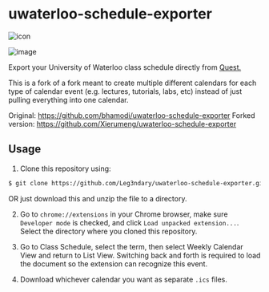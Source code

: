 # uwaterloo-schedule-exporter

![icon](https://cloud.githubusercontent.com/assets/7663987/9626057/a1ad3ef8-510f-11e5-9f85-4b16138bdffe.png)

![image](https://i.imgur.com/R4tPWAf.png)

Export your University of Waterloo class schedule directly from [Quest.](https://uwaterloo.ca/quest/)

This is a fork of a fork meant to create multiple different calendars for each type of calendar event (e.g. lectures, tutorials, labs, etc) instead of just pulling everything into one calendar.

Original: https://github.com/bhamodi/uwaterloo-schedule-exporter
Forked version: https://github.com/Xierumeng/uwaterloo-schedule-exporter

## Usage

1. Clone this repository using:

```bash
$ git clone https://github.com/Leg3ndary/uwaterloo-schedule-exporter.git
```

OR just download this and unzip the file to a directory.

2. Go to `chrome://extensions` in your Chrome browser, make sure `Developer mode` is checked, and click `Load unpacked extension...`. Select the directory where you cloned this repository.

3. Go to Class Schedule, select the term, then select Weekly Calendar View and return to List View. Switching back and forth is required to load the document so the extension can recognize this event.

4. Download whichever calendar you want as separate `.ics` files.